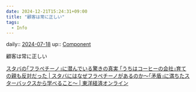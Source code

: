 ```yaml
---
date: 2024-12-21T15:24:31+09:00
title: "顧客は常に正しい"
tags:
  - Info
---
```


daily:: [2024-07-18](/Daily_Note/2024-07-18.md)
up:: [Component](../Bar/Novel/Chaos/Component.md)

顧客は常に正しい

[スタバの｢フラペチーノ｣に潜んでいる驚きの真実 ｢うちはコーヒーの会社｣育ての親も反対だった | スタバにはなぜフラペチーノがあるのか～｢矛盾｣に満ちたスターバックスから学べること～ | 東洋経済オンライン](https://toyokeizai.net/articles/-/723408?page=4)

